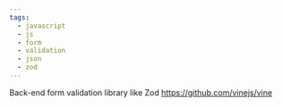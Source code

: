 ```yaml
---
tags:
  - javascript
  - js
  - form
  - validation
  - json
  - zod
---
```


Back-end form validation library like Zod
https://github.com/vinejs/vine

